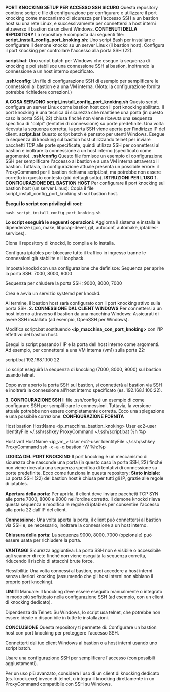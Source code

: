 **PORT KNOCKING SETUP PER ACCESSO SSH SICURO**
Questa repository contiene script e file di configurazione per configurare e utilizzare il port knocking come meccanismo di sicurezza per l'accesso SSH a un bastion host su una rete Linux, e successivamente per connettersi a host interni attraverso il bastion da un client Windows.
**CONTENUTI DELLA REPOSITORY**
La repository è composta dai seguenti file:
**script_install_config_port_knoking.sh**: Uno script Bash per installare e configurare il demone knockd su un server Linux (il bastion host). Configura il port knocking per controllare l'accesso alla porta SSH (22).

**script.bat**: Uno script batch per Windows che esegue la sequenza di knocking e poi stabilisce una connessione SSH al bastion, inoltrando la connessione a un host interno specificato.

**.ssh/config**: Un file di configurazione SSH di esempio per semplificare le connessioni al bastion e a una VM interna. (Nota: la configurazione fornita potrebbe richiedere correzioni.)

**A COSA SERVONO**
**script_install_config_port_knoking.sh**
Questo script configura un server Linux come bastion host con il port knocking abilitato. Il port knocking è una tecnica di sicurezza che mantiene una porta (in questo caso la porta SSH, 22) chiusa finché non viene ricevuta una sequenza specifica di "colpi" (tentativi di connessione) su porte predefinite. Una volta ricevuta la sequenza corretta, la porta SSH viene aperta per l'indirizzo IP del client.
**script.bat**
Questo script batch è pensato per utenti Windows. Esegue la sequenza di knocking sul bastion host utilizzando telnet per inviare pacchetti TCP alle porte specificate, quindi utilizza SSH per connettersi al bastion e inoltrare la connessione a un host interno (specificato come argomento).
**.ssh/config**
Questo file fornisce un esempio di configurazione SSH per semplificare l'accesso al bastion e a una VM interna attraverso il bastion. Tuttavia, la configurazione attuale presenta un possibile errore: il ProxyCommand per il bastion richiama script.bat, ma potrebbe non essere corretto in questo contesto (più dettagli sotto).
**ISTRUZIONI PER L'USO**
**1. CONFIGURAZIONE DEL BASTION HOST**
Per configurare il port knocking sul bastion host (un server Linux):
Copia il file script_install_config_port_knoking.sh sul bastion host.

**Esegui lo script con privilegi di root:**
```
bash script_install_config_port_knoking.sh
```
**Lo script eseguirà le seguenti operazioni:**
Aggiorna il sistema e installa le dipendenze (gcc, make, libpcap-devel, git, autoconf, automake, iptables-services).

Clona il repository di knockd, lo compila e lo installa.

Configura iptables per bloccare tutto il traffico in ingresso tranne le connessioni già stabilite e il loopback.

Imposta knockd con una configurazione che definisce:
Sequenza per aprire la porta SSH: 7000, 8000, 9000

Sequenza per chiudere la porta SSH: 9000, 8000, 7000

Crea e avvia un servizio systemd per knockd.

Al termine, il bastion host sarà configurato con il port knocking attivo sulla porta SSH.
**2. CONNESSIONE DAL CLIENT WINDOWS**
Per connettersi a un host interno attraverso il bastion da una macchina Windows:
Assicurati di avere SSH installato (ad esempio, OpenSSH per Windows).

Modifica script.bat sostituendo **<ip_macchina_con_port_knoking>** con l'IP effettivo del bastion host.

Esegui lo script passando l'IP e la porta dell'host interno come argomenti. Ad esempio, per connettersi a una VM interna (vm1) sulla porta 22:

script.bat 192.168.1.100 22

Lo script eseguirà la sequenza di knocking (7000, 8000, 9000) sul bastion usando telnet.

Dopo aver aperto la porta SSH sul bastion, si connetterà al bastion via SSH e inoltrerà la connessione all'host interno specificato (es. 192.168.1.100:22).

**3. CONFIGURAZIONE SSH**
Il file .ssh/config è un esempio di come configurare SSH per semplificare le connessioni. Tuttavia, la versione attuale potrebbe non essere completamente corretta. Ecco una spiegazione e una possibile correzione:
**CONFIGURAZIONE FORNITA**

Host bastion
  HostName <ip_macchina_bastion_knoking>
  User ec2-user
  IdentityFile ~/.ssh/sshkey
  ProxyCommand ~/.ssh/script.bat %h %p

Host vm1
  HostName <ip_vm_>
  User ec2-user
  IdentityFile ~/.ssh/sshkey
  ProxyCommand ssh -x -a -q bastion -W %h:%p


**LOGICA DEL PORT KNOCKING**
Il port knocking è un meccanismo di sicurezza che nasconde una porta (in questo caso la porta SSH, 22) finché non viene ricevuta una sequenza specifica di tentativi di connessione su porte predefinite. Ecco come funziona in questa repository:
**Stato iniziale:** La porta SSH (22) del bastion host è chiusa per tutti gli IP, grazie alle regole di iptables.

**Apertura della porta:** Per aprirla, il client deve inviare pacchetti TCP SYN alle porte 7000, 8000 e 9000 nell'ordine corretto. Il demone knockd rileva questa sequenza e modifica le regole di iptables per consentire l'accesso alla porta 22 dall'IP del client.

**Connessione:** Una volta aperta la porta, il client può connettersi al bastion via SSH e, se necessario, inoltrare la connessione a un host interno.

**Chiusura della porta:** La sequenza 9000, 8000, 7000 (opzionale) può essere usata per richiudere la porta.

**VANTAGGI**
Sicurezza aggiuntiva: La porta SSH non è visibile o accessibile agli scanner di rete finché non viene eseguita la sequenza corretta, riducendo il rischio di attacchi brute force.

Flessibilità: Una volta connessi al bastion, puoi accedere a host interni senza ulteriori knocking (assumendo che gli host interni non abbiano il proprio port knocking).

**LIMITI**
Manuale: Il knocking deve essere eseguito manualmente o integrato in modo più sofisticato nella configurazione SSH (ad esempio, con un client di knocking dedicato).

Dipendenza da Telnet: Su Windows, lo script usa telnet, che potrebbe non essere ideale o disponibile in tutte le installazioni.


**CONCLUSIONE**
Questa repository ti permette di:
Configurare un bastion host con port knocking per proteggere l'accesso SSH.

Connetterti dal tuo client Windows al bastion o a host interni usando uno script batch.

Usare una configurazione SSH per semplificare l'accesso (con possibili aggiustamenti).

Per un uso più avanzato, considera l'uso di un client di knocking dedicato (es. knock.exe) invece di telnet, o integra il knocking direttamente in un ProxyCommand compatibile con SSH su Windows.

